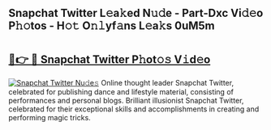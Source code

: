 ## Snapchat Twitter L𝚎a𝚔ed N𝚞𝚍e - Part-Dxc Vi𝚍𝚎o P𝚑𝚘tos - H𝚘𝚝 O𝚗𝚕yf𝚊ns L𝚎a𝚔s 0uM5m

# <h2><a href="http://kf30ev4.oniu.top/?m=Snapchat+Twitter">🔗👉 🔴 Snapchat Twitter P𝚑ot𝚘𝚜 V𝚒d𝚎o</a></h2>

[![Snapchat Twitter Nu𝚍e𝚜](https://i.imgur.com/0qMVB7G.gif)](http://kf30ev4.oniu.top/?m=Snapchat+Twitter)
Online thought leader Snapchat Twitter, celebrated for publishing dance and lifestyle material, consisting of performances and personal blogs. Brilliant illusionist Snapchat Twitter, celebrated for their exceptional skills and accomplishments in creating and performing magic tricks.  

